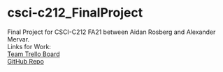 # csci-c212_FinalProject
Final Project for CSCI-C212 FA21 between Aidan Rosberg and Alexander Mervar.
\
Links for Work:\
[Team Trello Board](https://trello.com/b/eAG35tmm/csci-c212-final-project)\
[GitHub Repo](https://github.com/alexandermervar/csci-c212_FinalProject)
